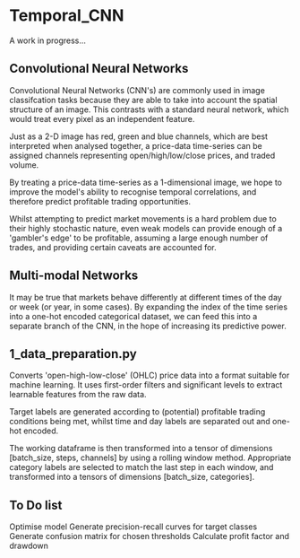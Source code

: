 # Temporal_CNN

A work in progress...

## Convolutional Neural Networks

Convolutional Neural Networks (CNN's) are commonly used in image classifcation tasks because they are able to take into account the spatial structure of an image.  This contrasts with a standard neural network, which would treat every pixel as an independent feature.

Just as a 2-D image has red, green and blue channels, which are best interpreted when analysed together, a price-data time-series can be assigned channels representing open/high/low/close prices, and traded volume.

By treating a price-data time-series as a 1-dimensional image, we hope to improve the model's ability to recognise temporal correlations, and therefore predict profitable trading opportunities.  

Whilst attempting to predict market movements is a hard problem due to their highly stochastic nature, even weak models can provide enough of a 'gambler's edge' to be profitable, assuming a large enough number of trades, and providing certain caveats are accounted for.

## Multi-modal Networks

It may be true that markets behave differently at different times of the day or week (or year, in some cases).  By expanding the index of the time series into a one-hot encoded categorical dataset, we can feed this into a separate branch of the CNN, in the hope of increasing its predictive power.

## 1_data_preparation.py

Converts 'open-high-low-close' (OHLC) price data into a format suitable for machine learning.  It uses first-order filters and significant levels to extract learnable features from the raw data.

Target labels are generated according to (potential) profitable trading conditions being met, whilst time and day labels are separated out and one-hot encoded.  

The working dataframe is then transformed into a tensor of dimensions [batch_size, steps, channels] by using a rolling window method.  Appropriate category labels are selected to match the last step in each window, and transformed into a tensors of dimensions [batch_size, categories].

## To Do list
Optimise model
Generate precision-recall curves for target classes
Generate confusion matrix for chosen thresholds
Calculate profit factor and drawdown